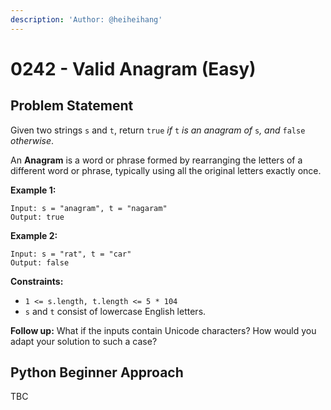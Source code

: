 ```yaml
---
description: 'Author: @heiheihang'
---
```


# 0242 - Valid Anagram (Easy)

## Problem Statement

Given two strings `s` and `t`, return `true` _if_ `t` _is an anagram of_ `s`_, and_ `false` _otherwise_.

An **Anagram** is a word or phrase formed by rearranging the letters of a different word or phrase, typically using all the original letters exactly once.

&#x20;

**Example 1:**

```
Input: s = "anagram", t = "nagaram"
Output: true
```

**Example 2:**

```
Input: s = "rat", t = "car"
Output: false
```

&#x20;

**Constraints:**

* `1 <= s.length, t.length <= 5 * 104`
* `s` and `t` consist of lowercase English letters.

&#x20;

**Follow up:** What if the inputs contain Unicode characters? How would you adapt your solution to such a case?

## Python Beginner Approach

TBC